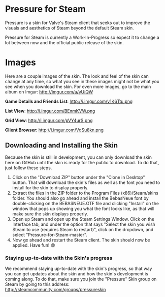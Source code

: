 Pressure for Steam
==================

Pressure is a skin for Valve's Steam client that seeks out to improve the visuals and aesthetics of Steam beyond the default Steam skin. 

Pressure for Steam is currently a Work-In-Progress so expect it to change a lot between now and the official public release of the skin.


Images
=================
Here are a couple images of the skin. The look and feel of the skin can change at any time, so what you see in these images might not be what you see when you download the skin. For even more images, go to the main album on Imgur: http://imgur.com/a/yUiQW

**Game Details and Friends List**: http://i.imgur.com/v1K6Ttu.png

**List View**: http://i.imgur.com/BEnmKVW.png

**Grid View**: http://i.imgur.com/pVY4urS.png

**Client Browser**: http://i.imgur.com/VdSu8kn.png

## Downloading and Installing the Skin

Because the skin is still in development, you can only download the skin here on GitHub until the skin is ready for the public to download.  To do that, just follow these steps. 

1. Click on the "Download ZIP" button under the "Clone in Desktop" button. That will download the skin's files as well as the font you need to install for the skin to display properly.
2. Extract the files in the ZIP folder to the Program Files (x86)/Steam/skins folder. You should also go ahead and install the BebasNeue font by double-clicking on the BEBASNEUE.OTF file and clicking "Install" on the window that pops up showing you what the font looks like, as that will make sure the skin displays properly. 
3. Open up Steam and open up the Steam Settings Window. Click on the Interface tab, and under the option that says "Select the skin you wish Steam to use (requires Steam to restart)", click on the dropdown, and select "Pressure-for-Steam-master". 
4. Now go ahead and restart the Steam client. The skin should now be applied. Have fun! :smile:

### Staying up-to-date with the Skin's progress
We recommend staying up-to-date with the skin's progress, so that way you can get updates about the skin and how the skin's development is coming along. To do that, make sure you join the "Pressure" Skin group on Steam by going to this address: http://steamcommunity.com/groups/pressureskin

